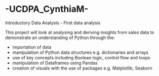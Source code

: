 # -UCDPA_CynthiaM-
Introductory Data Analysis - First data analysis

This project will look at analysing and deriving insights from sales data to demonstrate an understanding of Python through the:
- importation of data
- manipulation of Python data structures e.g. dictionaries and arrays
- use of key concepts including Boolean logic, control flow and loops
- manipulation of Dataframes using Pandas
- creation of visuals with the use of packages e.g. Matplotlib, Seaborn

